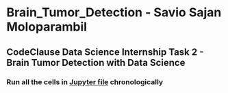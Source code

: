 # Brain_Tumor_Detection - Savio Sajan Moloparambil
## CodeClause Data Science Internship Task 2 - Brain Tumor Detection with Data Science

### Run all the cells in [Jupyter file](https://github.com/saviosajanm/Brain_Tumor_Detection/blob/main/Task_2_Brain_Tumor_Detection_Savio_Sajan.ipynb) chronologically
